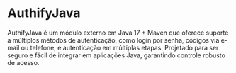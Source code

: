 # AuthifyJava
AuthifyJava é um módulo externo em Java 17 + Maven que oferece suporte a múltiplos métodos de autenticação, como login por senha, códigos via e-mail ou telefone, e autenticação em múltiplas etapas. Projetado para ser seguro e fácil de integrar em aplicações Java, garantindo controle robusto de acesso.
